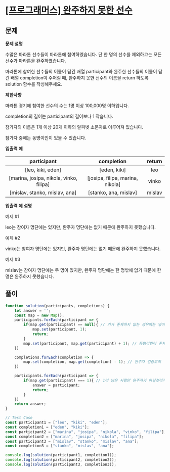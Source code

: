 # [\[프로그래머스\] 완주하지 못한 선수](https://programmers.co.kr/learn/courses/30/lessons/42576)

## 문제

**문제 설명**

수많은 마라톤 선수들이 마라톤에 참여하였습니다. 단 한 명의 선수를 제외하고는 모든 선수가 마라톤을 완주하였습니다.

마라톤에 참여한 선수들의 이름이 담긴 배열 participant와 완주한 선수들의 이름이 담긴 배열 completion이 주어질 때, 완주하지 못한 선수의 이름을 return 하도록 solution 함수를 작성해주세요.

**제한사항**

마라톤 경기에 참여한 선수의 수는 1명 이상 100,000명 이하입니다.

completion의 길이는 participant의 길이보다 1 작습니다.

참가자의 이름은 1개 이상 20개 이하의 알파벳 소문자로 이루어져 있습니다.

참가자 중에는 동명이인이 있을 수 있습니다.

**입출력 예**

| participant | completion | return |
| :-: | :-: | :-: |
| \[leo, kiki, eden\] | \[eden, kiki\] | leo |
| \[marina, josipa, nikola, vinko, filipa\] | \[josipa, filipa, marina, nikola\] | vinko |
| \[mislav, stanko, mislav, ana\] | \[stanko, ana, mislav\] | mislav |

**입출력 예 설명**

예제 #1

leo는 참여자 명단에는 있지만, 완주자 명단에는 없기 때문에 완주하지 못했습니다.

예제 #2

vinko는 참여자 명단에는 있지만, 완주자 명단에는 없기 때문에 완주하지 못했습니다.

예제 #3

mislav는 참여자 명단에는 두 명이 있지만, 완주자 명단에는 한 명밖에 없기 때문에 한명은 완주하지 못했습니다.

## 풀이 

```javascript
function solution(participants, completions) {
    let answer = '';
    const map = new Map();
    participants.forEach(participant => {
        if(map.get(participant) == null){ // 키가 존재하지 않는 경우에는 넣어줘야 한다.
            map.set(participant, 1);
            return;
        }
        map.set(participant, map.get(participant) + 1); // 동명이인이 존재하기 때문에 +1을 해줘야 한다.
    })

    completions.forEach(completion => {
        map.set(completion, map.get(completion) - 1); // 완주자 검증로직
    })

    participants.forEach(participant => {
        if(map.get(participant) === 1){ // 1이 남은 사람만 완주자가 아닐것이기 때문에 조건문 작성
            answer = participant;
            return;
        }
    })
    return answer;
}

// Test Case
const participant1 = ["leo", "kiki", "eden"];
const completion1 = ["eden", "kiki"];
const participant2 = ["marina", "josipa", "nikola", "vinko", "filipa"];
const completion2 = ["marina", "josipa", "nikola", "filipa"];
const participant3 = ["mislav", "stanko", "mislav", "ana"];
const completion3 = ["stanko", "mislav", "ana"];

console.log(solution(participant1, completion1));
console.log(solution(participant2, completion2));
console.log(solution(participant3, completion3));
```